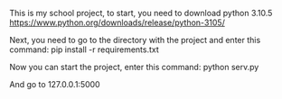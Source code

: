 This is my school project, to start, you need to download python 3.10.5 https://www.python.org/downloads/release/python-3105/

Next, you need to go to the directory with the project and enter this command: pip install -r requirements.txt

Now you can start the project, enter this command: python serv.py

And go to 127.0.0.1:5000
